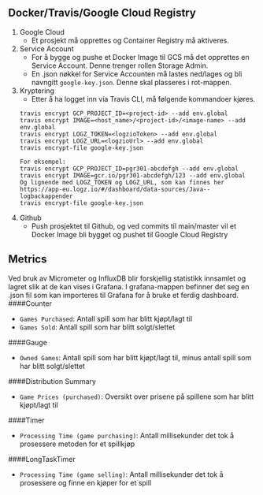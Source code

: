 ## Docker/Travis/Google Cloud Registry
1. Google Cloud
    - Et prosjekt må opprettes og Container Registry må aktiveres.
2. Service Account
    - For å bygge og pushe et Docker Image til GCS må det opprettes en Service Account. Denne trenger rollen Storage Admin.
    - En .json nøkkel for Service Accounten må lastes ned/lages og bli navngitt `google-key.json`. Denne skal plasseres i rot-mappen.
3. Kryptering
    - Etter å ha logget inn via Travis CLI, må følgende kommandoer kjøres.
    ```
    travis encrypt GCP_PROJECT_ID=<project-id> --add env.global
    travis encrypt IMAGE=<host_name>/<project-id>/<image-name> --add env.global
    travis encrypt LOGZ_TOKEN=<logzioToken> --add env.global
    travis encrypt LOGZ_URL=<logzioUrl> --add env.global
    travis encrypt-file google-key.json
    
    For eksempel:
    travis encrypt GCP_PROJECT_ID=pgr301-abcdefgh --add env.global
    travis encrypt IMAGE=gcr.io/pgr301-abcdefgh/123 --add env.global
    Og lignende med LOGZ_TOKEN og LOGZ_URL, som kan finnes her https://app-eu.logz.io/#/dashboard/data-sources/Java--logbackappender
    travis encrypt-file google-key.json 
   ```
4. Github
    - Push prosjektet til Github, og ved commits til main/master vil et Docker Image bli bygget og pushet til Google Cloud Registry

## Metrics
Ved bruk av Micrometer og InfluxDB blir forskjellig statistikk innsamlet og lagret slik at de kan vises i Grafana.
I grafana-mappen befinner det seg en .json fil som kan importeres til Grafana for å bruke et ferdig dashboard.
####Counter
* `Games Purchased`: Antall spill som har blitt kjøpt/lagt til
* `Games Sold`: Antall spill som har blitt solgt/slettet

####Gauge
* `Owned Games`: Antall spill som har blitt kjøpt/lagt til, minus antall spill som har blitt solgt/slettet

####Distribution Summary
* `Game Prices (purchased)`: Oversikt over prisene på spillene som har blitt kjøpt/lagt til

####Timer
* `Processing Time (game purchasing)`: Antall millisekunder det tok å prosessere metoden for et spillkjøp

####LongTaskTimer
* `Processing Time (game selling)`: Antall millisekunder det tok å prosessere og finne en kjøper for et spill